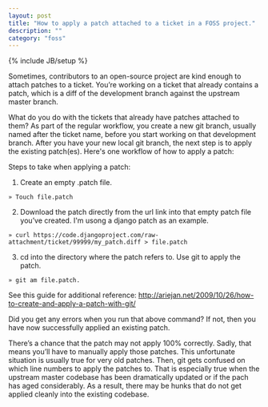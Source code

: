 ```yaml
---
layout: post
title: "How to apply a patch attached to a ticket in a FOSS project."
description: ""
category: "foss"
---
```

{% include JB/setup %}

Sometimes, contributors to an open-source project are kind enough to attach patches to a ticket.
You’re working on a ticket that already contains a patch, which is a diff of the development branch against the upstream master branch.

What do you do with the tickets that already have patches attached to them? As part of the regular workflow, you create a new git branch, usually named after the ticket name, before you start working on that development branch. After you have your new local git branch, the next step is to apply the existing patch(es). Here's one workflow of how to apply a patch:

Steps to take when applying a patch:
1. Create an empty .patch file.

```
» Touch file.patch
```

2. Download the patch directly from the url link into that empty patch file you’ve created. I'm usong a django patch as an example.

```
» curl https://code.djangoproject.com/raw-attachment/ticket/99999/my_patch.diff > file.patch
```

3. cd into the directory where the patch refers to. Use git to apply the patch.

```
» git am file.patch.
```

See this guide for additional reference: http://ariejan.net/2009/10/26/how-to-create-and-apply-a-patch-with-git/

Did you get any errors when you run that above command? If not, then you have now successfully applied an existing patch.

There’s a chance that the patch may not apply 100% correctly. Sadly, that means you’ll have to manually apply those patches. This unfortunate situation
is usually true for very old patches. Then, git gets confused on which line numbers to apply the patches to. That is especially true when the upstream master
codebase has been dramatically updated or if the pach has aged considerably. As a result, there may be hunks that do not get applied cleanly into the
existing codebase.
